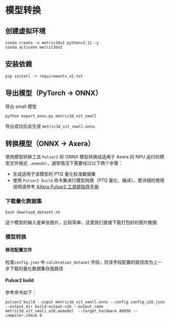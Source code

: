 # 模型转换

## 创建虚拟环境

```
conda create -n metric3dv2 python=3.11 -y
conda activate metric3dv2
```

## 安装依赖

```
pip install -r requirements_v2.txt
```

## 导出模型（PyTorch -> ONNX）

导出 small 模型
```
python export_onnx.py metric3d_vit_small
```

导出成功后会生成 `metric3d_vit_small.onnx`.  

## 转换模型（ONNX -> Axera）

使用模型转换工具 `Pulsar2` 将 ONNX 模型转换成适用于 Axera 的 NPU 运行的模型文件格式 `.axmodel`，通常情况下需要经过以下两个步骤：

- 生成适用于该模型的 PTQ 量化校准数据集
- 使用 `Pulsar2 build` 命令集进行模型转换（PTQ 量化、编译），更详细的使用说明请参考 [AXera Pulsar2 工具链指导手册](https://pulsar2-docs.readthedocs.io/zh-cn/latest/index.html)

### 下载量化数据集
```
bash download_dataset.sh
```
这个模型的输入是单张图片，比较简单，这里我们直接下载打包好的图片数据  

### 模型转换

#### 修改配置文件
 
检查`config.json` 中 `calibration_dataset` 字段，将该字段配置的路径改为上一步下载的量化数据集存放路径  

#### Pulsar2 build

参考命令如下：


```
pulsar2 build --input metric3d_vit_small.onnx --config config_u16.json --output_dir build-output-u16 --output_name metric3d_vit_small_u16.axmodel  --target_hardware AX650 --compiler.check 0
```
